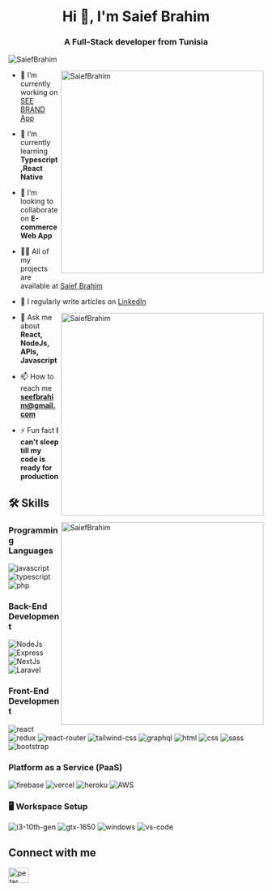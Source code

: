 <h1 align="center">Hi 👋, I'm Saief Brahim</h1>
<h3 align="center">A Full-Stack developer from Tunisia</h3>
<p align="left"> <img src="https://komarev.com/ghpvc/?username=SaiefBrahim&color=orange" alt="SaiefBrahim" /> </p>

<img align="right" width="400" src="https://github-readme-stats.vercel.app/api?username=SaiefBrahim&show_icons=true&theme=great-gatsby&hide_border=true" alt="SaiefBrahim"/>



- 🔭 I’m currently working on [SEE BRAND App](https://seebrand.vercel.app)

- 🌱 I’m currently learning **Typescript,React Native**

- 👯 I’m looking to collaborate on **E-commerce Web App**

- 👨‍💻 All of my projects are available at [Saief Brahim](https://vercel.com/saiefibrahim)

- 📝 I regularly write articles on [LinkedIn](https://www.linkedin.com/in/saiefbrahim/)

<img align="right" width="400" src="https://github-readme-streak-stats.herokuapp.com?user=SaiefBrahim&theme=great-gatsby&hide_border=true" alt="SaiefBrahim"/>

- 💬 Ask me about **React, NodeJs, APIs, Javascript**

- 📫 How to reach me **seefbrahim@gmail.com**

- ⚡ Fun fact **I can't sleep till my code is ready for production**



## 🛠️ Skills
<img align="right" width="400" src="https://github-readme-stats.vercel.app/api/top-langs/?username=SaiefBrahim&layout=compact&theme=great-gatsby&hide_border=true" alt="SaiefBrahim" />

### Programming Languages

![javascript](https://img.shields.io/badge/JavaScript-323330?style=for-the-badge&logo=javascript&logoColor=F7DF1E)
![typescript](https://img.shields.io/badge/TypeScript-3178C6?style=for-the-badge&logo=typescript&logoColor=white)
![php](https://img.shields.io/badge/Php-3178C6?style=for-the-badge&logo=php&logoColor=blue)


### Back-End Development

![NodeJs](https://img.shields.io/badge/Node.js-20232A?style=for-the-badge&logo=nodedotjs&logoColor=76B900)
![Express](https://img.shields.io/badge/Express.js-20232A?style=for-the-badge&logo=express&logoColor=white)
![NextJs](https://img.shields.io/badge/Next.js-20232A?style=for-the-badge&logo=nextdotjs&logoColor=white)
![Laravel](https://img.shields.io/badge/Laravel-20232A?style=for-the-badge&logo=laravel&logoColor=white)


### Front-End Development

![react](https://img.shields.io/badge/React-20232A?style=for-the-badge&logo=react&logoColor=61DAFB)
![redux](https://img.shields.io/badge/Redux-593D88?style=for-the-badge&logo=redux&logoColor=white)
![react-router](https://img.shields.io/badge/React_Router-CA4245?style=for-the-badge&logo=react-router&logoColor=white)
![tailwind-css](https://img.shields.io/badge/tailwind_css-06B6D4?style=for-the-badge&logo=tailwind-css&logoColor=white)
![graphql](https://img.shields.io/badge/GraphQL-E434AA?style=for-the-badge&logo=graphql&logoColor=white)
![html](https://img.shields.io/badge/HTML5-E34F26?style=for-the-badge&logo=html5&logoColor=white)
![css](https://img.shields.io/badge/CSS3-1572B6?style=for-the-badge&logo=css3&logoColor=white)
![sass](https://img.shields.io/badge/SASS-CC6699?style=for-the-badge&logo=sass&logoColor=white)
![bootstrap](https://img.shields.io/badge/Bootstrap-563D7C?style=for-the-badge&logo=bootstrap&logoColor=white)

### Platform as a Service (PaaS)

![firebase](https://img.shields.io/badge/Firebase-ffaa00?style=for-the-badge&logo=Firebase&logoColor=white)
![vercel](https://img.shields.io/badge/Vercel-000000?style=for-the-badge&logo=Vercel&logoColor=white)
![heroku](https://img.shields.io/badge/Heroku-430098?style=for-the-badge&logo=heroku&logoColor=white)
![AWS](https://img.shields.io/badge/Amazon_AWS-232F3E?style=for-the-badge&logo=amazon-aws&logoColor=white)


### 🖥️ Workspace Setup

![i3-10th-gen](https://img.shields.io/badge/Intel-Core_i5_8th-0071C5?style=for-the-badge&logo=intel&logoColor=white)
![gtx-1650](https://img.shields.io/badge/NVIDIA-GTX_1650-76B900?style=for-the-badge&logo=nvidia&logoColor=white)
![windows](https://img.shields.io/badge/Windows_11-0078D6?style=for-the-badge&logo=windows&logoColor=white)
![vs-code](https://img.shields.io/badge/VS_Code-007ACC?style=for-the-badge&logo=Visual-Studio-Code&logoColor=white)

## Connect with me

<p align="left">
<a href="https://www.linkedin.com/in/saiefbrahim/" target="blank"><img align="center" src="https://raw.githubusercontent.com/rahuldkjain/github-profile-readme-generator/master/src/images/icons/Social/linked-in-alt.svg" alt="peter kimanzi" height="30" width="40" /></a>
</p>
